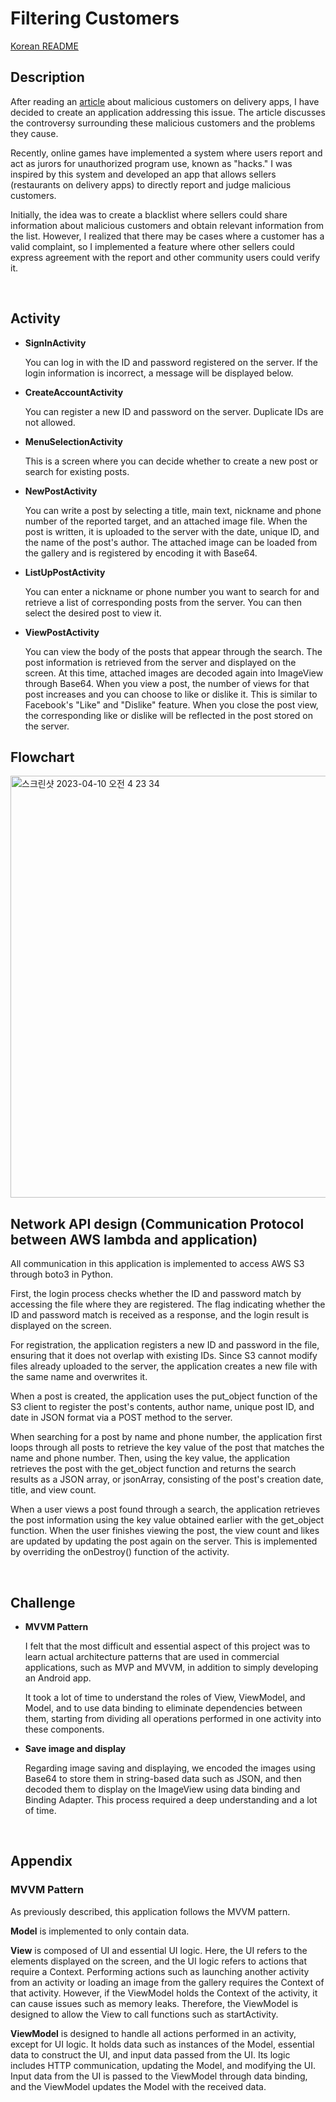 # Filtering Customers 

[Korean README](./README_KR.md)

## Description

After reading an [article](https://www.youtube.com/watch?v=uD4xbRCqR00) about malicious customers on delivery apps, I have decided to create an application addressing this issue. The article discusses the controversy surrounding these malicious customers and the problems they cause.

Recently, online games have implemented a system where users report and act as jurors for unauthorized program use, known as "hacks." I was inspired by this system and developed an app that allows sellers (restaurants on delivery apps) to directly report and judge malicious customers.

Initially, the idea was to create a blacklist where sellers could share information about malicious customers and obtain relevant information from the list. However, I realized that there may be cases where a customer has a valid complaint, so I implemented a feature where other sellers could express agreement with the report and other community users could verify it.

<br>

## Activity
* __SignInActivity__

    You can log in with the ID and password registered on the server. If the login information is incorrect, a message will be displayed below.


* __CreateAccountActivity__
    
    You can register a new ID and password on the server. Duplicate IDs are not allowed.

* __MenuSelectionActivity__

    This is a screen where you can decide whether to create a new post or search for existing posts.

* __NewPostActivity__

    You can write a post by selecting a title, main text, nickname and phone number of the reported target, and an attached image file. When the post is written, it is uploaded to the server with the date, unique ID, and the name of the post's author. The attached image can be loaded from the gallery and is registered by encoding it with Base64.

* __ListUpPostActivity__

    You can enter a nickname or phone number you want to search for and retrieve a list of corresponding posts from the server. You can then select the desired post to view it.

* __ViewPostActivity__

    You can view the body of the posts that appear through the search. The post information is retrieved from the server and displayed on the screen. At this time, attached images are decoded again into ImageView through Base64. When you view a post, the number of views for that post increases and you can choose to like or dislike it. This is similar to Facebook's "Like" and "Dislike" feature. When you close the post view, the corresponding like or dislike will be reflected in the post stored on the server.


## Flowchart
<img width="675" alt="스크린샷 2023-04-10 오전 4 23 34" src="https://user-images.githubusercontent.com/50101334/230792855-45d16889-2dab-476d-ab19-fe542f71f594.png">

<br>

## Network API design (Communication Protocol between AWS lambda and application)
All communication in this application is implemented to access AWS S3 through boto3 in Python.

First, the login process checks whether the ID and password match by accessing the file where they are registered. The flag indicating whether the ID and password match is received as a response, and the login result is displayed on the screen.

For registration, the application registers a new ID and password in the file, ensuring that it does not overlap with existing IDs. Since S3 cannot modify files already uploaded to the server, the application creates a new file with the same name and overwrites it.

When a post is created, the application uses the put_object function of the S3 client to register the post's contents, author name, unique post ID, and date in JSON format via a POST method to the server.

When searching for a post by name and phone number, the application first loops through all posts to retrieve the key value of the post that matches the name and phone number. Then, using the key value, the application retrieves the post with the get_object function and returns the search results as a JSON array, or jsonArray, consisting of the post's creation date, title, and view count.

When a user views a post found through a search, the application retrieves the post information using the key value obtained earlier with the get_object function. When the user finishes viewing the post, the view count and likes are updated by updating the post again on the server. This is implemented by overriding the onDestroy() function of the activity.

<br>

## Challenge
* __MVVM Pattern__
    
    I felt that the most difficult and essential aspect of this project was to learn actual architecture patterns that are used in commercial applications, such as MVP and MVVM, in addition to simply developing an Android app.

    It took a lot of time to understand the roles of View, ViewModel, and Model, and to use data binding to eliminate dependencies between them, starting from dividing all operations performed in one activity into these components.

* __Save image and display__

    Regarding image saving and displaying, we encoded the images using Base64 to store them in string-based data such as JSON, and then decoded them to display on the ImageView using data binding and Binding Adapter. This process required a deep understanding and a lot of time.

<br>

## Appendix

### MVVM Pattern

As previously described, this application follows the MVVM pattern.

__Model__ is implemented to only contain data.

__View__ is composed of UI and essential UI logic. Here, the UI refers to the elements displayed on the screen, and the UI logic refers to actions that require a Context. Performing actions such as launching another activity from an activity or loading an image from the gallery requires the Context of that activity. However, if the ViewModel holds the Context of the activity, it can cause issues such as memory leaks. Therefore, the ViewModel is designed to allow the View to call functions such as startActivity.

__ViewModel__ is designed to handle all actions performed in an activity, except for UI logic. It holds data such as instances of the Model, essential data to construct the UI, and input data passed from the UI. Its logic includes HTTP communication, updating the Model, and modifying the UI. Input data from the UI is passed to the ViewModel through data binding, and the ViewModel updates the Model with the received data.
